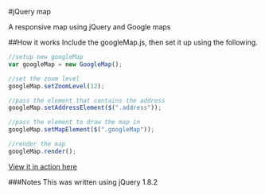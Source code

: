 #jQuery map

A responsive map using jQuery and Google maps

##How it works
Include the googleMap.js, then set it up using the following.

```javascript
//setup new googleMap
var googleMap = new GoogleMap();

//set the zoom level
googleMap.setZoomLevel(12);

//pass the element that contains the address
googleMap.setAddressElement($(".address"));

//pass the element to draw the map in
googleMap.setMapElement($(".googleMap"));

//render the map
googleMap.render();
```

[View it in action here](http://martinblackburn.github.com/jQuery-map/)

###Notes
This was written using jQuery 1.8.2